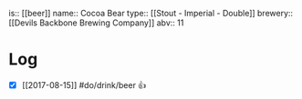is:: [[beer]]
name:: Cocoa Bear
type:: [[Stout - Imperial - Double]]
brewery:: [[Devils Backbone Brewing Company]]
abv:: 11

# Log
- [x] [[2017-08-15]] #do/drink/beer 👍
